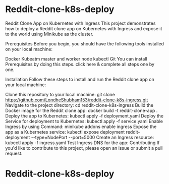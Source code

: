 # Reddit-clone-k8s-deploy

Reddit Clone App on Kubernetes with Ingress
This project demonstrates how to deploy a Reddit clone app on Kubernetes with Ingress and expose it to the world using Minikube as the cluster.

Prerequisites
Before you begin, you should have the following tools installed on your local machine:

Docker
Kubeatm master and worker node
kubectl
Git
You can install Prerequisites by doing this steps. click here & complete all steps one by one.

Installation
Follow these steps to install and run the Reddit clone app on your local machine:

Clone this repository to your local machine: git clone https://github.com/LondheShubham153/reddit-clone-k8s-ingress.git
Navigate to the project directory: cd reddit-clone-k8s-ingress
Build the Docker image for the Reddit clone app: docker build -t reddit-clone-app .
Deploy the app to Kubernetes: kubectl apply -f deployment.yaml
Deploy the Service for deployment to Kubernetes: kubectl apply -f service.yaml
Enable Ingress by using Command: minikube addons enable ingress
Expose the app as a Kubernetes service: kubectl expose deployment reddit-deployment --type=NodePort --port=5000
Create an Ingress resource: kubectl apply -f ingress.yaml
Test Ingress DNS for the app:
Contributing
If you'd like to contribute to this project, please open an issue or submit a pull request.
# Reddit-clone-k8s-deploy

